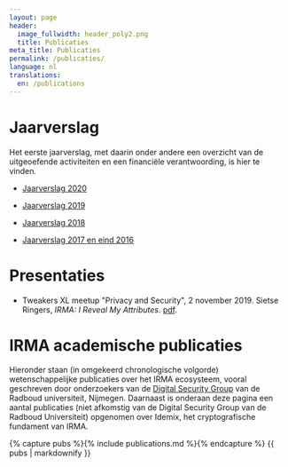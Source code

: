 ```yaml
---
layout: page
header:
  image_fullwidth: header_poly2.png
  title: Publicaties
meta_title: Publicaties
permalink: /publicaties/
language: nl
translations:
  en: /publications
---
```


# Jaarverslag

Het eerste jaarverslag, met daarin onder andere een overzicht van de
uitgeoefende activiteiten en een financiële verantwoording, is hier
te vinden. 

* [Jaarverslag 2020](/pdf/pbdf_jaarverslag_2020.pdf)

* [Jaarverslag 2019](/pdf/pbdf_jaarverslag_2019.pdf)

* [Jaarverslag 2018](/pdf/jaarverslag-2018.pdf)

* [Jaarverslag 2017 en eind 2016](/pdf/jaarverslag-2017.pdf)

# Presentaties

* Tweakers XL meetup "Privacy and Security", 2 november 2019.
  Sietse Ringers, *IRMA: I Reveal My Attributes*. [pdf](/pdf/Tweakers-XL-nov-20.pdf).

# IRMA academische publicaties

Hieronder staan (in omgekeerd chronologische volgorde) wetenschappelijke
publicaties over het IRMA ecosysteem, vooral geschreven door onderzoekers van
de [Digital Security Group](http://www.ru.nl/ds/) van de Radboud universiteit,
Nijmegen. Daarnaast is onderaan deze pagina een aantal publicaties (niet
afkomstig van de Digital Security Group van de Radboud Universiteit) opgenomen
over Idemix, het cryptografische fundament van IRMA.

{% capture pubs %}{% include publications.md %}{% endcapture %}
{{ pubs | markdownify }}
